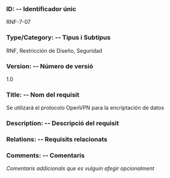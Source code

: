 ### ID: -- Identificador únic
RNF-7-07

### Type/Category: -- Tipus i Subtipus
RNF, Restricción de Diseño, Seguridad 

### Version: -- Número de versió
1.0

### Title: -- Nom del requisit
Se utilizará el protocolo OpenVPN para la encriptación de datos

### Description: -- Descripció del requisit

### Relations: -- Requisits relacionats

### Comments: -- Comentaris
_Comentaris addicionals que es vulguin afegir opcionalment_
